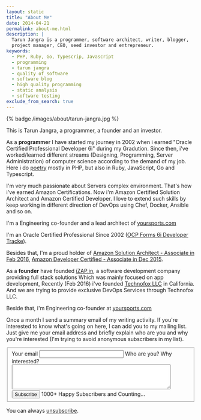 ```yaml
---
layout: static
title: "About Me"
date: 2014-04-21
permalink: about-me.html
description: |
  Tarun Jangra is a programmer, software architect, writer, blogger,
  project manager, CEO, seed investor and entrepreneur.
keywords:
  - PHP, Ruby, Go, Typescrip, Javascript
  - programming
  - tarun jangra
  - quality of software
  - software blog
  - high quality programming
  - static analysis
  - software testing
exclude_from_search: true
---
```


{% badge /images/about/tarun-jangra.jpg %}

This is Tarun Jangra, a programmer, a founder and an investor.

As a **programmer** I have started my journey in 2002 when i earned
"Oracle Certified Professional Developer 6i" during my Gradution.
Since then, i've worked/learned different streams (Designing, Programming, Server Administration)
of computer science according to the demand of my job. Here i do [poetry](https://github.com/tarunjangra)
mostly in PHP, but also in Ruby, JavaScript, Go and Typescript.

I'm very much passionate about Servers complex environment. That's how i've earned Amazon Certifications. Now
i'm Amazon Certified Solution Architect and Amazon Certified Developer. I love to extend such skills by keep
working in different direction of DevOps using Chef, Docker, Ansible and so on.


I'm a Engineering co-founder and a lead architect of
[yoursports.com](https://www.yoursports.com) 

I'm an Oracle Certified Professional Since 2002
([OCP Forms 6i Developer Tracke](https://blogs.oracle.com/certification/entry/oracle_retires_oracle_internet)).

Besides that, I'm a proud holder of 
[Amazon Solution Architect - Associate in Feb 2016](https://aws.amazon.com/certification/certified-solutions-architect-associate/),
[Amazon Developer Certified - Associate in Dec 2015](https://aws.amazon.com/certification/certified-developer-associate/).


As a **founder** have founded [iZAP.in](http://www.izap.in/),
a software development company providing full stack solutions
Which was mainly focused on app development, Recently (Feb 2016) i've founded
[Technofox LLC](https://www.corporationwiki.com/p/2mw88u/technofox-llc) in
California. And we are trying to provide exclusive DevOps Services through
Technofox LLC.

Beside that, i'm Engineering co-founder at [yoursports.com](https://www.yoursports.com)


Once a month I send a summary email of my writing activity. If
you're interested to know what's going on here, I can add you to my
mailing list. Just give me your email address and briefly explain who are
you and why you're interested (I'm trying to avoid anonymous
subscribers in my list).

<form class="unprintable" action="http://formspree.io/blog@tarunjangra.com" method="POST"><fieldset id="form">
  <input type="hidden" name="_next" value="http://www.tarunjangra.com/subscribed.html"/>
  <input type="hidden" name="_subject" value="subscribe me"/>
  <input type="hidden" name="_format" value="text"/>
  <label for="email">Your email</label>
  <input id="email" class="field field-text" name="email" size="25" maxlength="255" type="email" required="required"/>
  <label for="reason">Who are you? Why interested?</label>
  <textarea id="reason" cols="50" name="reason" class="field field-text" rows="4" required="required"></textarea>
  <label for="subscribe">&nbsp;</label>
  <button id="subscribe" class="field">Subscribe</button>
  <span class="note">1000+ Happy Subscribers and Counting...</span>
</fieldset></form>

You can always [unsubscribe](/unsubscribe.html).

<script src="http://platform.twitter.com/oct.js" async='async' defer='defer'></script>
<script src="/js/about.js?{{ site.data['hash'] }}"></script>
